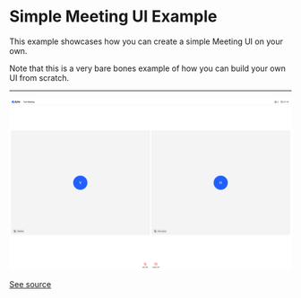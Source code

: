 # Simple Meeting UI Example

This example showcases how you can create a simple Meeting UI on your own.

Note that this is a very bare bones example of how you can build your own UI
from scratch.

---

![A screenshot of the example](./screenshot.png)

[See source](./src/components/Meeting.tsx)
